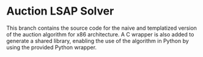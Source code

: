 # Auction LSAP Solver

This branch contains the source code for the naive and templatized version of the auction algorithm for x86 architecture. A C wrapper is also added to generate a shared library, enabling the use of the algorithm in Python by using the provided Python wrapper.